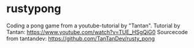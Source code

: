 # rustypong
Coding a pong game from a youtube-tutorial by "Tantan".
Tutorial by Tantan: https://www.youtube.com/watch?v=TUE_HSgQiG0 
Sourcecode from tantandev: https://github.com/TanTanDev/rusty_pong
